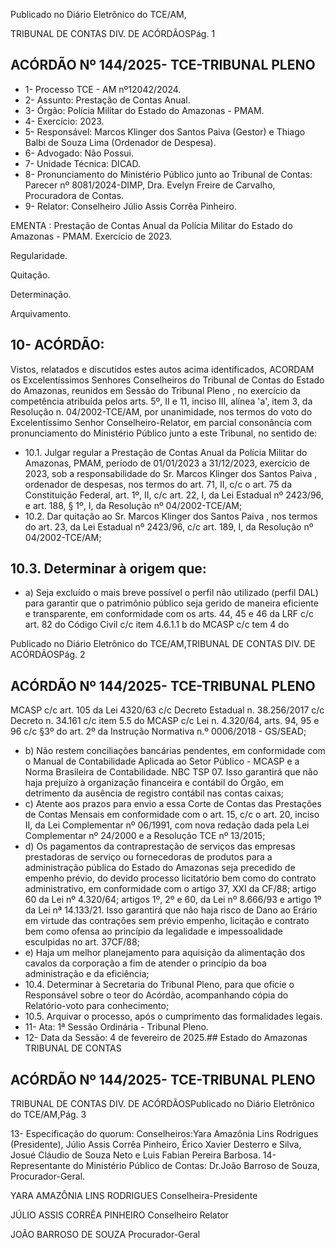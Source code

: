 Publicado  no  Diário  Eletrônico do TCE/AM,

TRIBUNAL DE CONTAS DIV. DE ACÓRDÃOSPág. 1

## ACÓRDÃO Nº 144/2025- TCE-TRIBUNAL PLENO

- 1- Processo TCE - AM nº12042/2024.
- 2- Assunto: Prestação de Contas Anual.
- 3- Órgão: Polícia Militar do Estado do Amazonas - PMAM.
- 4- Exercício: 2023.
- 5- Responsável: Marcos  Klinger  dos  Santos  Paiva  (Gestor)  e  Thiago  Balbi  de  Souza Lima (Ordenador de Despesa).
- 6- Advogado: Não Possui.
- 7- Unidade Técnica: DICAD.
- 8- Pronunciamento  do  Ministério  Público  junto  ao  Tribunal  de  Contas: Parecer  nº 8081/2024-DIMP, Dra. Evelyn Freire de Carvalho, Procuradora de Contas.
- 9- Relator: Conselheiro Júlio Assis Corrêa Pinheiro.

EMENTA : Prestação  de  Contas  Anual  da  Polícia Militar  do  Estado  do  Amazonas  -  PMAM.  Exercício de 2023.

Regularidade.

Quitação.

Determinação.

Arquivamento.

## 10-  ACÓRDÃO:

Vistos, relatados e discutidos estes autos acima identificados, ACORDAM os Excelentíssimos Senhores Conselheiros do Tribunal de Contas do Estado do Amazonas, reunidos em Sessão do Tribunal Pleno , no exercício da competência atribuída pelos arts. 5º, II e  11,  inciso  III, alínea  'a', item  3,  da  Resolução  n.  04/2002-TCE/AM, por unanimidade, nos  termos  do  voto  do  Excelentíssimo  Senhor  Conselheiro-Relator, em parcial consonância com pronunciamento do Ministério Público junto a este Tribunal, no sentido de:

- 10.1. Julgar  regular a  Prestação  de  Contas  Anual  da  Polícia  Militar  do Amazonas, PMAM, período de 01/01/2023 a 31/12/2023, exercício de 2023,  sob  a  responsabilidade  do Sr.  Marcos  Klinger  dos  Santos Paiva ,  ordenador de despesas, nos termos do art. 71, II, c/c o art. 75 da  Constituição  Federal,  art.  1º,  II,  c/c  art.  22,  I,  da  Lei  Estadual  nº 2423/96, e art. 188, § 1º, I, da Resolução nº 04/2002-TCE/AM;
- 10.2. Dar quitação ao Sr. Marcos Klinger dos Santos Paiva , nos termos do art. 23, da Lei Estadual nº 2423/96, c/c art. 189, I, da Resolução nº 04/2002-TCE/AM;

## 10.3. Determinar à origem que:

- a) Seja excluído o mais breve possível o perfil não utilizado (perfil DAL) para garantir que o patrimônio público seja gerido de maneira eficiente e transparente, em conformidade com os arts. 44, 45 e 46 da LRF c/c art.  82  do  Código  Civil  c/c  item  4.6.1.1  b  do  MCASP  c/c  tem  4  do

Publicado  no  Diário  Eletrônico do TCE/AM,TRIBUNAL DE CONTAS DIV. DE ACÓRDÃOSPág. 2

## ACÓRDÃO Nº 144/2025- TCE-TRIBUNAL PLENO

MCASP  c/c art. 105 da Lei 4320/63 c/c Decreto Estadual n. 38.256/2017 c/c Decreto n. 34.161 c/c item 5.5 do MCASP c/c Lei n. 4.320/64, arts. 94, 95 e 96 c/c §3º do art. 2º da Instrução Normativa n.º 0006/2018 - GS/SEAD;

- b) Não  restem  conciliações  bancárias  pendentes,  em  conformidade com o Manual de Contabilidade Aplicada ao Setor Público - MCASP e a Norma Brasileira de Contabilidade. NBC TSP 07. Isso garantirá que não  haja  prejuízo  à  organização  financeira  e  contábil  do  Órgão,  em detrimento da ausência de registro contábil nas contas caixas;
- c) Atente  aos  prazos  para  envio  a  essa Corte  de  Contas  das Prestações de Contas Mensais em conformidade com o art. 15, c/c o art. 20, inciso II, da Lei Complementar nº 06/1991, com nova redação dada  pela  Lei  Complementar  nº  24/2000  e  a  Resolução  TCE  nº 13/2015;
- d) Os  pagamentos  da  contraprestação  de  serviços  das  empresas prestadoras de serviço ou fornecedoras de produtos para a administração  pública  do  Estado  do  Amazonas  seja  precedido  de empenho prévio, do devido processo licitatório bem como do contrato administrativo, em conformidade com o artigo 37, XXI da CF/88; artigo 60 da Lei nº 4.320/64; artigos 1º, 2º e 60, da Lei nº 8.666/93 e artigo 1º da  Lei  nª  14.133/21.  Isso  garantirá  que  não  haja  risco  de  Dano  ao Erário  em  virtude  das  contrações  sem  prévio  empenho,  licitação  e contrato bem como ofensa ao princípio da legalidade e impessoalidade esculpidas no art. 37CF/88;
- e) Haja  um  melhor  planejamento  para  aquisição  da  alimentação  dos cavalos da corporação a fim de atender o princípio da boa administração e da eficiência;
- 10.4. Determinar à Secretaria do Tribunal Pleno, para que oficie o Responsável  sobre  o  teor  do  Acórdão,  acompanhando  cópia  do Relatório-voto para conhecimento;
- 10.5. Arquivar o processo, após o cumprimento das formalidades legais.
- 11-  Ata: 1ª Sessão Ordinária - Tribunal Pleno.
- 12-  Data da Sessão: 4 de fevereiro de 2025.## Estado do Amazonas TRIBUNAL DE CONTAS

## ACÓRDÃO Nº 144/2025- TCE-TRIBUNAL PLENO

TRIBUNAL DE CONTAS DIV. DE ACÓRDÃOSPublicado  no  Diário  Eletrônico do TCE/AM,Pág. 3

13-  Especificação do quorum: Conselheiros:Yara Amazônia Lins Rodrigues (Presidente), Júlio Assis Corrêa Pinheiro, Érico Xavier Desterro e Silva, Josué Cláudio de Souza Neto e Luis Fabian Pereira Barbosa. 14-  Representante  do  Ministério  Público  de  Contas: Dr.João  Barroso  de  Souza, Procurador-Geral.

YARA AMAZÔNIA LINS RODRIGUES Conselheira-Presidente

JÚLIO ASSIS CORRÊA PINHEIRO Conselheiro Relator

JOÃO BARROSO DE SOUZA Procurador-Geral